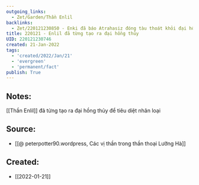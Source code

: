```yaml
---
outgoing_links:
  - Zet/Garden/Thần Enlil
backlinks:
  - Zet/220121230850 - Enki đã báo Atrahasiz đóng tàu thoát khỏi đại hồng thủy
title: 220121 - Enlil đã từng tạo ra đại hồng thủy
UID: 220121230746
created: 21-Jan-2022
tags:
  - 'created/2022/Jan/21'
  - 'evergreen'
  - 'permanent/fact'
publish: True
---
```

## Notes:
[[Thần Enlil]] đã từng tạo ra đại hồng thủy để tiêu diệt nhân loại

## Source:
- [[@ peterpotter90.wordpress, Các vị thần trong thần thoại Lưỡng Hà]]

## Created:
- [[2022-01-21]]
